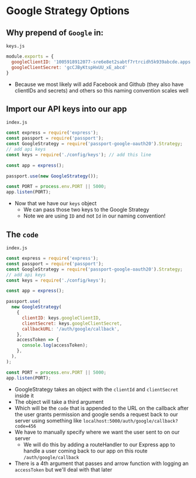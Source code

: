 # Google Strategy Options
## Why prepend of `Google` in:

`keys.js`

```js
module.exports = {
  googleClientID: '1005918912077-sre6e8et2sabtf7rtrcidh5k939abcde.apps.googleusercontent.com',
  googleClientSecret: 'gcCJByKtspHxUU_xE_abcd'
}
```

* Because we most likely will add Facebook and Github (they also have clientIDs and secrets) and others so this naming convention scales well

## Import our API keys into our app
`index.js`

```js
const express = require('express');
const passport = require('passport');
const GoogleStrategy = require('passport-google-oauth20').Strategy;
// add api keys
const keys = require('./config/keys'); // add this line

const app = express();

passport.use(new GoogleStrategy());

const PORT = process.env.PORT || 5000;
app.listen(PORT);
```

* Now that we have our `keys` object
    - We can pass those two keys to the Google Strategy
    - Note we are using `ID` and not `Id` in our naming convention!

## The `code`
`index.js`

```js
const express = require('express');
const passport = require('passport');
const GoogleStrategy = require('passport-google-oauth20').Strategy;
// add api keys
const keys = require('./config/keys');

const app = express();

passport.use(
  new GoogleStrategy(
    {
      clientID: keys.googleClientID,
      clientSecret: keys.googleClientSecret,
      callbackURL: '/auth/google/callback',
    },
    accessToken => {
      console.log(accessToken);
    },
  ),
);

const PORT = process.env.PORT || 5000;
app.listen(PORT);
```

* GoogleStrategy takes an object with the `clientId` and `clientSecret` inside it
* The object will take a third argument
*   Which will be the `code` that is appended to the URL on the callback after the user grants permission and google sends a request back to our server using something like `localhost:5000/auth/google/callback?code=456`
* We have to manually specify where we want the user sent to on our server
    - We will do this by adding a routeHandler to our Express app to handle a user coming back to our app on this route `/auth/google/callback`
* There is a 4th argument that passes and arrow function with logging an `accessToken` but we'll deal with that later
